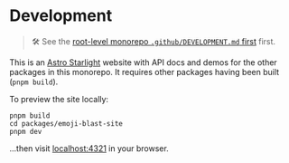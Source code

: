 # Development

> 🛠️ See the [root-level monorepo `.github/DEVELOPMENT.md` first](../../../.github/DEVELOPMENT.md) first.

This is an [Astro Starlight](https://starlight.astro.build) website with API docs and demos for the other packages in this monorepo.
It requires other packages having been built (`pnpm build`).

To preview the site locally:

```shell
pnpm build
cd packages/emoji-blast-site
pnpm dev
```

...then visit <localhost:4321> in your browser.
